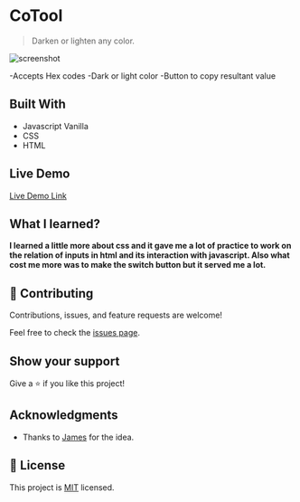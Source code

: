 
# CoTool

>Darken or lighten any color.

![screenshot](https://i.imgur.com/SQkRxcX.png)

-Accepts Hex codes
-Dark or light color
-Button to copy resultant value

## Built With

- Javascript Vanilla
- CSS
- HTML

## Live Demo

[Live Demo Link](https://renzobn.github.io/CoTool/)


## What I learned?

**I learned a little more about css and it gave me a lot of practice to work on the relation of inputs in html and its interaction with javascript. Also what cost me more was to make the switch button but it served me a lot.**



## 🤝 Contributing

Contributions, issues, and feature requests are welcome!

Feel free to check the [issues page](issues/).

## Show your support

Give a ⭐️ if you like this project!

## Acknowledgments

- Thanks to [James](https://twitter.com/jamesqquick) for the idea.

## 📝 License

This project is [MIT](lic.url) licensed.
